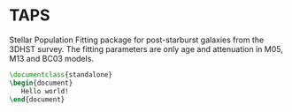 # TAPS
Stellar Population Fitting package for post-starburst galaxies from the 3DHST survey. The fitting parameters are only age and attenuation in M05, M13 and BC03 models.


```latex {cmd=true}
\documentclass{standalone}
\begin{document}
   Hello world!
\end{document}
```
